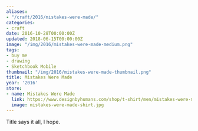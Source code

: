 ```yaml
---
aliases:
- "/craft/2016/mistakes-were-made/"
categories:
- craft
date: 2016-10-28T00:00:00Z
updated: 2018-06-15T00:00:00Z
image: "/img/2016/mistakes-were-made-medium.png"
tags:
- buy me
- drawing
- Sketchbook Mobile
thumbnail: "/img/2016/mistakes-were-made-thumbnail.png"
title: Mistakes Were Made
year: '2016'
store:
- name: Mistakes Were Made
  link: https://www.designbyhumans.com/shop/t-shirt/men/mistakes-were-made/935686/
  image: mistakes-were-made-shirt.jpg
---
```

Title says it all, I hope.
